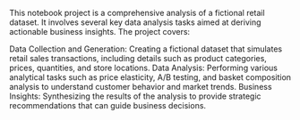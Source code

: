 This notebook project is a comprehensive analysis of a fictional retail dataset. It involves several key data analysis tasks aimed at deriving actionable business insights. The project covers:

Data Collection and Generation: Creating a fictional dataset that simulates retail sales transactions, including details such as product categories, prices, quantities, and store locations.
Data Analysis: Performing various analytical tasks such as price elasticity, A/B testing, and basket composition analysis to understand customer behavior and market trends.
Business Insights: Synthesizing the results of the analysis to provide strategic recommendations that can guide business decisions.
